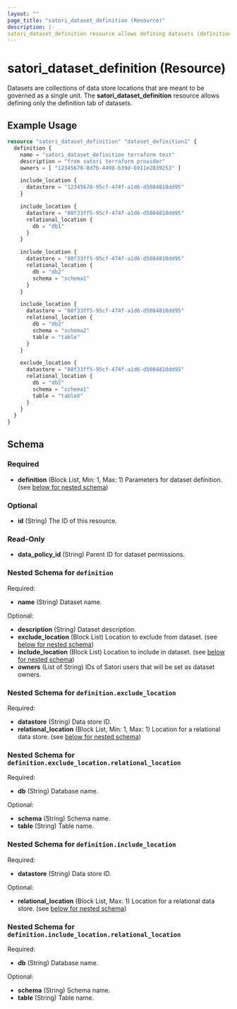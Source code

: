 ```yaml
---
layout: ""
page_title: "satori_dataset_definition (Resource)"
description: |-
satori_dataset_definition resource allows defining datasets (definition tab only).
---
```


# satori_dataset_definition (Resource)

Datasets are collections of data store locations that are meant to be governed as a single unit.
The **satori_dataset_definition** resource allows defining only the definition tab of datasets.

## Example Usage

```terraform
resource "satori_dataset_definition" "dataset_definition1" {
  definition {
    name = "satori_dataset_definition terraform test"
    description = "from satori terraform provider"
    owners = [ "12345678-8d7b-4498-b39d-6911e2839253" ]

    include_location {
      datastore = "12345678-95cf-474f-a1d6-d5084810dd95"
    }

    include_location {
      datastore = "80f33ff5-95cf-474f-a1d6-d5084810dd95"
      relational_location {
        db = "db1"
      }
    }

    include_location {
      datastore = "80f33ff5-95cf-474f-a1d6-d5084810dd95"
      relational_location {
        db = "db2"
        schema = "schema1"
      }
    }

    include_location {
      datastore = "80f33ff5-95cf-474f-a1d6-d5084810dd95"
      relational_location {
        db = "db2"
        schema = "schema2"
        table = "table"
      }
    }

    exclude_location {
      datastore = "80f33ff5-95cf-474f-a1d6-d5084810dd95"
      relational_location {
        db = "db2"
        schema = "schema1"
        table = "tableX"
      }
    }
  }
}
```

<!-- schema generated by tfplugindocs -->
## Schema

### Required

- **definition** (Block List, Min: 1, Max: 1) Parameters for dataset definition. (see [below for nested schema](#nestedblock--definition))

### Optional

- **id** (String) The ID of this resource.

### Read-Only

- **data_policy_id** (String) Parent ID for dataset permissions.

<a id="nestedblock--definition"></a>
### Nested Schema for `definition`

Required:

- **name** (String) Dataset name.

Optional:

- **description** (String) Dataset description.
- **exclude_location** (Block List) Location to exclude from dataset. (see [below for nested schema](#nestedblock--definition--exclude_location))
- **include_location** (Block List) Location to include in dataset. (see [below for nested schema](#nestedblock--definition--include_location))
- **owners** (List of String) IDs of Satori users that will be set as dataset owners.

<a id="nestedblock--definition--exclude_location"></a>
### Nested Schema for `definition.exclude_location`

Required:

- **datastore** (String) Data store ID.
- **relational_location** (Block List, Min: 1, Max: 1) Location for a relational data store. (see [below for nested schema](#nestedblock--definition--exclude_location--relational_location))

<a id="nestedblock--definition--exclude_location--relational_location"></a>
### Nested Schema for `definition.exclude_location.relational_location`

Required:

- **db** (String) Database name.

Optional:

- **schema** (String) Schema name.
- **table** (String) Table name.



<a id="nestedblock--definition--include_location"></a>
### Nested Schema for `definition.include_location`

Required:

- **datastore** (String) Data store ID.

Optional:

- **relational_location** (Block List, Max: 1) Location for a relational data store. (see [below for nested schema](#nestedblock--definition--include_location--relational_location))

<a id="nestedblock--definition--include_location--relational_location"></a>
### Nested Schema for `definition.include_location.relational_location`

Required:

- **db** (String) Database name.

Optional:

- **schema** (String) Schema name.
- **table** (String) Table name.